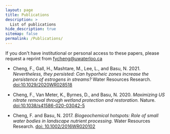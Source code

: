 ```yaml
---
layout: page
title: Publications
description: >
  List of publications
hide_description: true
sitemap: false
permalink: /Publications/
---
```


If you don't have institutional or personal access to these papers, please request a reprint from fycheng@uwaterloo.ca


* Cheng, F., Gall, H., Mashtare, M., Lee, L., and Basu, N. 2021. *Nevertheless, they persisted: Can hyporheic zones increase the persistence of estrogens in streams?* Water Resources Research. [doi:10.1029/2020WR028518](https://doi.org/10.1029/2020WR028518)

* Cheng, F., Van Meter, K., Byrnes, D., and Basu, N. 2020. *Maximizing US nitrate removal through wetland protection and restoration.* Nature. [doi:10.1038/s41586-020-03042-5](https://doi.org/10.1038/s41586-020-03042-5)

* Cheng, F. and Basu, N. 2017. *Biogeochemical hotspots: Role of small water bodies in landscape nutrient processing.* Water Resources Research. [doi: 10.1002/2016WR020102](https://doi.org/10.1002/2016WR020102)
